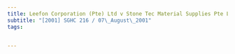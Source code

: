 ```yaml
---
title: Leefon Corporation (Pte) Ltd v Stone Tec Material Supplies Pte Ltd 
subtitle: "[2001] SGHC 216 / 07\_August\_2001"
tags:


---
```



